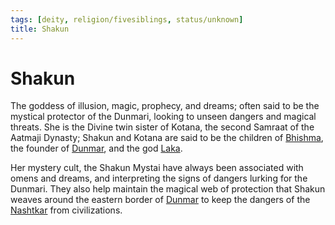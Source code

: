 ```yaml
---
tags: [deity, religion/fivesiblings, status/unknown]
title: Shakun
---
```



# Shakun

The goddess of illusion, magic, prophecy, and dreams; often said to be the mystical protector of the Dunmari, looking to unseen dangers and magical threats. She is the Divine twin sister of Kotana, the second Samraat of the Aatmaji Dynasty; Shakun and Kotana are said to be the children of [Bhishma](<./bhishma.md>), the founder of [Dunmar](<../../../../gazetteer/greater-dunmar/realms/dunmar/dunmar.md>), and the god [Laka](<./laka.md>). 

Her mystery cult, the Shakun Mystai have always been associated with omens and dreams, and interpreting the signs of dangers lurking for the Dunmari. They also help maintain the magical web of protection that Shakun weaves around the eastern border of [Dunmar](<../../../../gazetteer/greater-dunmar/realms/dunmar/dunmar.md>) to keep the dangers of the [Nashtkar](<../../../../gazetteer/greater-dunmar/dunmari-basin/nashtkar.md>) from civilizations. 

